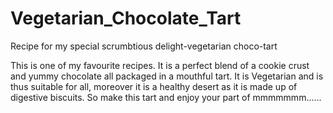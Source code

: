 # Vegetarian_Chocolate_Tart
Recipe for my special scrumbtious delight-vegetarian choco-tart 

This is one of my favourite recipes. It is a perfect blend of a cookie crust and yummy chocolate all packaged in a mouthful tart. It is Vegetarian and is thus suitable for all,
moreover it is a healthy desert as it is made up of digestive biscuits. So make this tart and enjoy your part of mmmmmmm......
